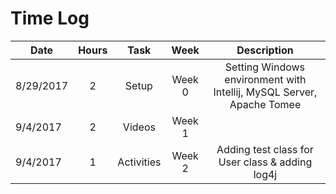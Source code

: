 # Time Log
| Date      | Hours | Task   | Week   | Description   |
| ------  |:-----:| :-----:|:----: | :------------:|
| 8/29/2017 | 2     | Setup | Week 0 | Setting Windows environment with Intellij, MySQL Server, Apache Tomee |
| 9/4/2017  | 2     | Videos | Week 1 |  |
| 9/4/2017  | 1     | Activities | Week 2 | Adding test class for User class & adding log4j |
